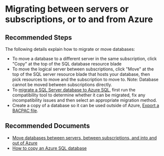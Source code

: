 <properties
	pageTitle="Migrating between servers or subscriptions, or to and from Azure"
	description="Migrating between servers or subscriptions, or to and from Azure"
	service="microsoft.sql"
	resource="servers"
	authors="kasparks"
	displayOrder="5"
	selfHelpType="resource"
	supportTopicIds="31980413"
	resourceTags="servers, databases"
	productPesIds="13491"
	cloudEnvironments="MoonCake"
	articleId="2cc40ccd-4391-45c2-a121-bcf1af1fc564"
/>

# Migrating between servers or subscriptions, or to and from Azure

## **Recommended Steps**

The following details explain how to migrate or move databases:

* To move a database to a different server in the same subscription, click "Copy" at the top of the SQL database resource blade
* To move the logical server between subscriptions, click "Move" at the top of the SQL server resource blade that hosts your database, then pick resources to move and the subscription to move to. Note: Database cannot be moved between subscriptions directly.<br>
* To [migrate a SQL Server database to Azure SQL](https://docs.azure.cn/sql-database/sql-database-cloud-migrate/), first run the compatibility tool to determine whether it can be migrated, fix any incompatibility issues and then select an appropriate migration method.<br>
* Create a copy of a database so it can be used outside of Azure, [Export a BACPAC file](https://docs.azure.cn/sql-database/sql-database-export/).

## **Recommended Documents**

* [Move databases between servers, between subscriptions, and into and out of Azure](https://docs.azure.cn/sql-database/sql-database-troubleshoot-moving-data/)<br>
* [How to copy an Azure SQL database](https://docs.azure.cn/sql-database/sql-database-troubleshoot-moving-data/)
